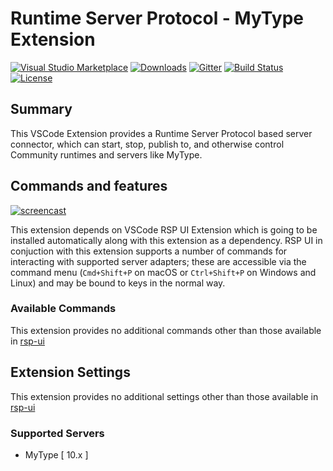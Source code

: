 # Runtime Server Protocol - MyType Extension


[![Visual Studio Marketplace](https://img.shields.io/visual-studio-marketplace/v/redhat.vscode-community-server-connector?style=for-the-badge&label=VS%20Marketplace&logo=visual-studio-code&color=blue)](https://marketplace.visualstudio.com/items?itemName=redhat.vscode-community-server-connector)
[![Downloads](https://img.shields.io/visual-studio-marketplace/d/redhat.vscode-community-server-connector?style=for-the-badge&color=purple)](https://marketplace.visualstudio.com/items?itemName=redhat.vscode-community-server-connector)
[![Gitter](https://img.shields.io/gitter/room/redhat-developer/server-connector?style=for-the-badge&logo=gitter)](https://gitter.im/redhat-developer/server-connector)
[![Build Status](https://img.shields.io/github/actions/workflow/status/redhat-developer/rsp-server-community/actions.yml?style=for-the-badge&logo=github)](https://github.com/redhat-developer/rsp-server-community/actions)
[![License](https://img.shields.io/badge/license-EPLv2.0-brightgreen.png?style=for-the-badge)](https://github.com/redhat-developer/rsp-server-community/blob/master/vscode/LICENSE)

## Summary

This VSCode Extension provides a Runtime Server Protocol based server connector, which can start, stop, publish to, and otherwise control Community runtimes and servers like MyType.


## Commands and features

[![ screencast ](https://img.youtube.com/vi/8JIcEzoPhlE/hqdefault.jpg)](https://youtu.be/8JIcEzoPhlE)

This extension depends on VSCode RSP UI Extension which is going to be installed automatically along with this extension as a dependency. RSP UI in conjuction with this extension supports a number of commands for interacting with supported server adapters; these are accessible via the command menu (`Cmd+Shift+P` on macOS or `Ctrl+Shift+P` on Windows and Linux) and may be bound to keys in the normal way.


### Available Commands
   This extension provides no additional commands other than those available in [rsp-ui](https://github.com/redhat-developer/vscode-rsp-ui#available-commands)

## Extension Settings
   This extension provides no additional settings other than those available in [rsp-ui](https://github.com/redhat-developer/vscode-rsp-ui#extension-settings)

### Supported Servers
   * MyType [ 10.x ]

